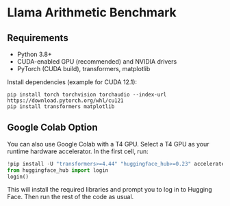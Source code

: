 # Llama Arithmetic Benchmark

## Requirements

- Python 3.8+
- CUDA-enabled GPU (recommended) and NVIDIA drivers
- PyTorch (CUDA build), transformers, matplotlib

Install dependencies (example for CUDA 12.1):
```
pip install torch torchvision torchaudio --index-url https://download.pytorch.org/whl/cu121
pip install transformers matplotlib
```

## Google Colab Option

You can also use Google Colab with a T4 GPU. Select a T4 GPU as your runtime hardware accelerator. In the first cell, run:
```python
!pip install -U "transformers>=4.44" "huggingface_hub>=0.23" accelerate bitsandbytes --quiet
from huggingface_hub import login
login()
```
This will install the required libraries and prompt you to log in to Hugging Face. Then run the rest of the code as usual.
